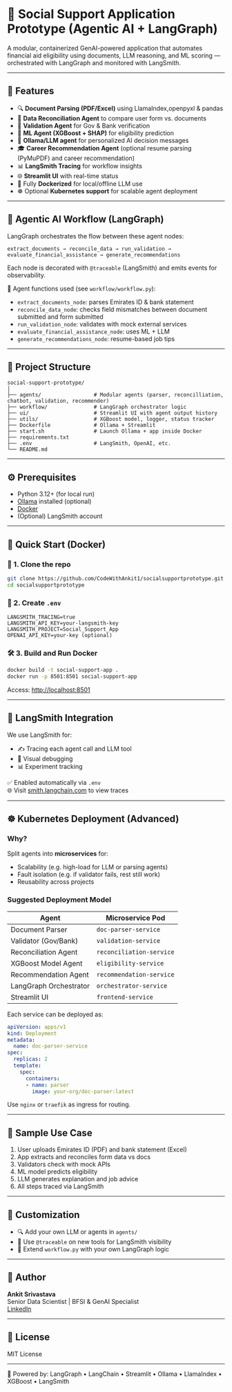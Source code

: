 # 🧠 Social Support Application Prototype (Agentic AI + LangGraph)

A modular, containerized GenAI-powered application that automates financial aid eligibility using documents, LLM reasoning, and ML scoring — orchestrated with LangGraph and monitored with LangSmith.

---

## 🚀 Features

- 🔍 **Document Parsing (PDF/Excel)** using LlamaIndex,openpyxl & pandas
- 🔁 **Data Reconciliation Agent** to compare user form vs. documents
- 🔐 **Validation Agent** for Gov & Bank verification
- 🧠 **ML Agent (XGBoost + SHAP)** for eligibility prediction
- 🤖 **Ollama/LLM agent** for personalized AI decision messages
- 🎓 **Career Recommendation Agent** (optional resume parsing (PyMuPDF) and career recommendation)
- 📊 **LangSmith Tracing** for workflow insights
- 🌐 **Streamlit UI** with real-time status
- 🐳 Fully **Dockerized** for local/offline LLM use
- ☸️ Optional **Kubernetes support** for scalable agent deployment

---

## 🧩 Agentic AI Workflow (LangGraph)

LangGraph orchestrates the flow between these agent nodes:

```
extract_documents → reconcile_data → run_validation → 
evaluate_financial_assistance → generate_recommendations
```

Each node is decorated with `@traceable` (LangSmith) and emits events for observability.

📁 Agent functions used (see `workflow/workflow.py`):
- `extract_documents_node`: parses Emirates ID & bank statement
- `reconcile_data_node`: checks field mismatches between document submitted and form submitted
- `run_validation_node`: validates with mock external services
- `evaluate_financial_assistance_node`: uses ML + LLM
- `generate_recommendations_node`: resume-based job tips

---

## 📁 Project Structure

```
social-support-prototype/
│
├── agents/                 # Modular agents (parser, reconcilliation, chatbot, validation, recommender)
├── workflow/               # LangGraph orchestrator logic
├── ui/                     # Streamlit UI with agent output history
├── utils/                  # XGBoost model, logger, status tracker
├── Dockerfile              # Ollama + Streamlit
├── start.sh                # Launch Ollama + app inside Docker
├── requirements.txt        
├── .env                    # LangSmith, OpenAI, etc.
└── README.md
```

---

## ⚙️ Prerequisites

- Python 3.12+ (for local run)
- [Ollama](https://ollama.com/) installed (optional)
- [Docker](https://docs.docker.com/get-docker/)
- (Optional) LangSmith account

---

## 🚀 Quick Start (Docker)

### 🔧 1. Clone the repo
```bash
git clone https://github.com/CodeWithAnkit1/socialsupportprototype.git
cd socialsupportprototype
```

### 📄 2. Create `.env`

```env
LANGSMITH_TRACING=true
LANGSMITH_API_KEY=your-langsmith-key
LANGSMITH_PROJECT=Social_Support_App
OPENAI_API_KEY=your-key (optional)
```

### 🛠️ 3. Build and Run Docker

```bash
docker build -t social-support-app .
docker run -p 8501:8501 social-support-app
```

Access: [http://localhost:8501](http://localhost:8501)

---

## 🧠 LangSmith Integration

We use LangSmith for:
- ✍️ Tracing each agent call and LLM tool
- 🧪 Visual debugging
- 📊 Experiment tracking

✅ Enabled automatically via `.env`  
🌐 Visit [smith.langchain.com](https://smith.langchain.com) to view traces

---

## ☸️ Kubernetes Deployment (Advanced)

### Why?
Split agents into **microservices** for:
- Scalability (e.g. high-load for LLM or parsing agents)
- Fault isolation (e.g. if validator fails, rest still work)
- Reusability across projects

### Suggested Deployment Model

| Agent                   | Microservice Pod             |
|-------------------------|------------------------------|
| Document Parser         | `doc-parser-service`         |
| Validator (Gov/Bank)    | `validation-service`         |
| Reconciliation Agent    | `reconciliation-service`     |
| XGBoost Model Agent     | `eligibility-service`        |
| Recommendation Agent    | `recommendation-service`     |
| LangGraph Orchestrator  | `orchestrator-service`       |
| Streamlit UI            | `frontend-service`           |

Each service can be deployed as:

```yaml
apiVersion: apps/v1
kind: Deployment
metadata:
  name: doc-parser-service
spec:
  replicas: 2
  template:
    spec:
      containers:
      - name: parser
        image: your-org/doc-parser:latest
```

Use `nginx` or `traefik` as ingress for routing.

---

## 🧪 Sample Use Case

1. User uploads Emirates ID (PDF) and bank statement (Excel)
2. App extracts and reconciles form data vs docs
3. Validators check with mock APIs
4. ML model predicts eligibility
5. LLM generates explanation and job advice
6. All steps traced via LangSmith

---

## 📝 Customization

- 🔍 Add your own LLM or agents in `agents/`
- 🧠 Use `@traceable` on new tools for LangSmith visibility
- 🧱 Extend `workflow.py` with your own LangGraph logic

---

## 👤 Author

**Ankit Srivastava**  
Senior Data Scientist | BFSI & GenAI Specialist  
[LinkedIn](https://www.linkedin.com/in/ankit-srivastava-machinelearning/)

---

## 📜 License

MIT License

---

🧠 Powered by: LangGraph • LangChain • Streamlit • Ollama • LlamaIndex • XGBoost • LangSmith